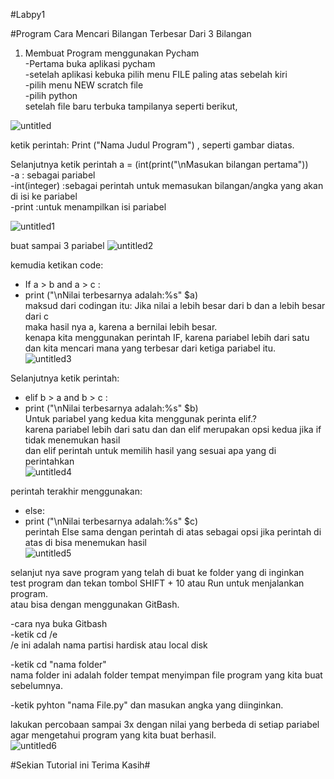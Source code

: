 #Labpy1

#Program Cara Mencari Bilangan Terbesar Dari 3 Bilangan                                                                                                     
1. Membuat Program menggunakan Pycham                                                                                                         
-Pertama buka aplikasi pycham                                                                                                                         
-setelah aplikasi kebuka pilih menu FILE paling atas sebelah kiri                                                                                        
-pilih menu NEW scratch file                                                                                                              
-pilih python                                                                                                                                       
setelah file baru terbuka tampilanya seperti berikut,

![untitled](https://user-images.githubusercontent.com/46746119/52703460-f9033f80-2fb0-11e9-9598-b1673e4728c5.jpg)

ketik perintah: Print ("Nama Judul Program") , seperti gambar diatas.                                                                                                                                                                                
                                                                                                                                                                                                                                                                                                    
Selanjutnya ketik perintah a = (int(print("\nMasukan bilangan pertama"))                                                                                                                                                                                                                                                            
-a            : sebagai pariabel                                                                                                              
-int(integer) :sebagai perintah untuk memasukan bilangan/angka yang akan di isi ke pariabel                                                                                                    
-print        :untuk menampilkan isi pariabel                                                                                                                                                                                              

![untitled1](https://user-images.githubusercontent.com/46746119/52704974-649adc00-2fb4-11e9-9511-7e414293f916.jpg)

buat sampai 3 pariabel
![untitled2](https://user-images.githubusercontent.com/46746119/52704975-65337280-2fb4-11e9-8eec-0ca920772cb8.jpg)

kemudia ketikan code:                                                                                                                      
- If a > b and a > c :                                                                                                                                                                                                                                                                                                                                 
- print ("\nNilai terbesarnya adalah:%s" $a)                                                                                                                                                                                                                                                                                      
maksud dari codingan itu: Jika nilai a lebih besar dari b dan a lebih besar dari c                                                                                                                          
maka hasil nya a, karena a bernilai lebih besar.                                                                                                                                                                                                    
kenapa kita menggunakan perintah IF, karena pariabel lebih dari satu                                                                                                       
dan kita mencari mana yang terbesar dari ketiga pariabel itu.                                                                                   
![untitled3](https://user-images.githubusercontent.com/46746119/52704977-65337280-2fb4-11e9-954c-38d5f09d9e71.jpg)

Selanjutnya ketik perintah:                                                                                                                    
- elif b > a and b > c :                                                                                                                                                                                                                  
- print ("\nNilai terbesarnya adalah:%s" $b)                                                                                                                                                                                                                                                          
Untuk pariabel yang kedua kita menggunak perinta elif.?                                                                                                
karena pariabel lebih dari satu dan dan elif merupakan opsi kedua jika if tidak menemukan hasil                                                                                
dan elif perintah untuk memilih hasil yang sesuai apa yang di perintahkan                                                                            
![untitled4](https://user-images.githubusercontent.com/46746119/52704979-65337280-2fb4-11e9-8a0c-9181d158209d.jpg)

perintah terakhir menggunakan:                                                                                                               
- else:                                                                                                                                                                                                                                                       
- print ("\nNilai terbesarnya adalah:%s" $c)                                                                                                                                                                                           
perintah Else sama dengan perintah di atas sebagai opsi jika perintah di atas di bisa menemukan hasil                                                                                              
![untitled5](https://user-images.githubusercontent.com/46746119/52704980-65cc0900-2fb4-11e9-8dfe-f30e516daaba.jpg)

selanjut nya save program yang telah di buat ke folder yang di inginkan                                                                   
test program dan tekan tombol SHIFT + 10 atau Run untuk menjalankan program.                                                                  
atau bisa dengan menggunakan GitBash.
                                                                                                                                                      
-cara nya buka Gitbash                                                                                                                    
-ketik cd /e                                                                                                                                            
/e ini adalah nama partisi hardisk atau local disk
                                                                                                                                                
-ketik cd "nama folder"                                                                                                                           
nama folder ini adalah folder tempat menyimpan file program yang kita buat sebelumnya.
                                                                                                                                                                
-ketik pyhton "nama File.py"
dan masukan angka yang diinginkan.
                                                                                                                                                
lakukan percobaan sampai 3x dengan nilai yang berbeda di setiap pariabel agar mengetahui program yang kita buat berhasil.                                                                
![untitled6](https://user-images.githubusercontent.com/46746119/52704981-65cc0900-2fb4-11e9-944a-36ad30ea786d.jpg)

#Sekian Tutorial ini Terima Kasih#                                                                                                          
